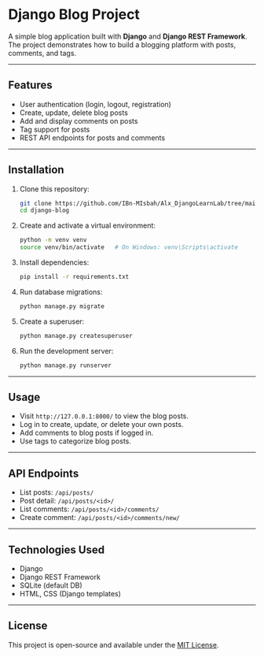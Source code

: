 # Django Blog Project

A simple blog application built with **Django** and **Django REST Framework**.  
The project demonstrates how to build a blogging platform with posts, comments, and tags.

---

## Features
- User authentication (login, logout, registration)
- Create, update, delete blog posts
- Add and display comments on posts
- Tag support for posts
- REST API endpoints for posts and comments

---

## Installation

1. Clone this repository:
   ```bash
   git clone https://github.com/IBn-MIsbah/Alx_DjangoLearnLab/tree/main/django_blog
   cd django-blog
   ```

2. Create and activate a virtual environment:
   ```bash
   python -m venv venv
   source venv/bin/activate   # On Windows: venv\Scripts\activate
   ```

3. Install dependencies:
   ```bash
   pip install -r requirements.txt
   ```

4. Run database migrations:
   ```bash
   python manage.py migrate
   ```

5. Create a superuser:
   ```bash
   python manage.py createsuperuser
   ```

6. Run the development server:
   ```bash
   python manage.py runserver
   ```

---

## Usage

- Visit `http://127.0.0.1:8000/` to view the blog posts.
- Log in to create, update, or delete your own posts.
- Add comments to blog posts if logged in.
- Use tags to categorize blog posts.

---

## API Endpoints

- List posts: `/api/posts/`
- Post detail: `/api/posts/<id>/`
- List comments: `/api/posts/<id>/comments/`
- Create comment: `/api/posts/<id>/comments/new/`

---

## Technologies Used
- Django
- Django REST Framework
- SQLite (default DB)
- HTML, CSS (Django templates)

---

## License
This project is open-source and available under the [MIT License](LICENSE).
